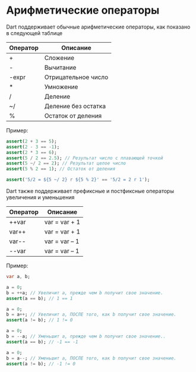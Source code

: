 # Арифметические операторы

Dart поддерживает обычные арифметические операторы, как показано в следующей таблице

| Оператор | Описание                            |
| -------- | ----------------------------------- |
| +        | Сложение                            |
| -        | Вычитание                           |
| -expr    | Отрицательное число                 |
| *        | Умножение                           |
| /        | Деление                             |
| ~/       | Деление без остатка                 |
| %        | Остаток от деления                  |

Пример:

```dart
assert(2 + 3 == 5);
assert(2 - 3 == -1);
assert(2 * 3 == 6);
assert(5 / 2 == 2.5); // Результат число с плавающей точкой
assert(5 ~/ 2 == 2); // Результат целое число
assert(5 % 2 == 1); // Остаток от деления

assert('5/2 = ${5 ~/ 2} r ${5 % 2}' == '5/2 = 2 r 1');
```

Dart также поддерживает префиксные и постфиксные операторы увеличения и уменьшения

| Оператор | Описание                            |
| -------- | ----------------------------------- |
| ++var    | var = var + 1                       |
| var++    | var = var + 1                       |
| var--    | var = var – 1                       |
| --var    | var = var – 1                       |

Пример:

```dart
var a, b;

a = 0;
b = ++a; // Увеличит a, прежде чем b получит свое значение.
assert(a == b); // 1 == 1

a = 0;
b = a++; // Увеличит a, ПОСЛЕ того, как b получит свое значение.
assert(a != b); // 1 != 0

a = 0;
b = --a; // Уменьшит a, прежде чем b получит свое значение..
assert(a == b); // -1 == -1

a = 0;
b = a--; // Уменьшит a, ПОСЛЕ того, как b получит свое значение.
assert(a != b); // -1 != 0
```
